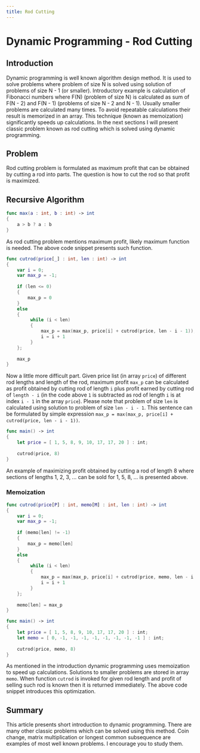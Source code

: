 ```yaml
---
title: Rod Cutting
---
```


# Dynamic Programming - Rod Cutting

## Introduction

Dynamic programming is well known algorithm design method. 
It is used to solve problems where problem of size N is solved using
solution of problems of size N - 1 (or smaller). Introductory example is
calculation of Fibonacci numbers where F(N) (problem of size N) is calculated
as sum of F(N - 2) and F(N - 1) (problems of size N - 2 and N - 1).
Usually smaller problems are calculated many times. To avoid repeatable
calculations their result is memorized in an array. This technique
(known as memoization) significantly speeds up calculations. 
In the next sections I will present classic problem known as rod cutting
which is solved using dynamic programming.

## Problem

Rod cutting problem is formulated as maximum profit that
can be obtained by cutting a rod into parts. The question is how to cut 
the rod so that profit is maximized.

## Recursive Algorithm


```swift
func max(a : int, b : int) -> int
{
    a > b ? a : b
}
```

As rod cutting problem mentions maximum profit, likely maximum function
is needed. The above code snippet presents such function.

```swift
func cutrod(price[_] : int, len : int) -> int
{
    var i = 0;
    var max_p = -1;
    
    if (len <= 0)
    {
        max_p = 0
    }
    else
    {
         while (i < len)
         {
             max_p = max(max_p, price[i] + cutrod(price, len - i - 1));
             i = i + 1
         }
    };
    
    max_p
}
```

Now a little more difficult part. Given price list (in array ```price```)
of different rod lengths and length of the rod, maximum profit ```max_p``` can
be calculated as profit obtained by cutting rod of length ```i``` plus profit earned by
cutting rod of ```length - i``` (in the code above ```1``` is subtracted as
rod of length ```i``` is at index ```i - 1``` in the array ```price```). Please note
that problem of size ```len``` is calculated using solution to problem
of size ```len - i - 1```. This sentence can be formulated by simple
expression ```max_p = max(max_p, price[i] + cutrod(price, len - i - 1))```.

```swift
func main() -> int
{
    let price = [ 1, 5, 8, 9, 10, 17, 17, 20 ] : int;
    
    cutrod(price, 8)
}
```

An example of maximizing profit obtained by cutting a rod of length 8 where
sections of lengths 1, 2, 3, ... can be sold for 1, 5, 8, ... is presented above.

### Memoization

```swift
func cutrod(price[P] : int, memo[M] : int, len : int) -> int
{
    var i = 0;
    var max_p = -1;
    
    if (memo[len] != -1)
    {
        max_p = memo[len]
    }
    else
    {
         while (i < len)
         {
             max_p = max(max_p, price[i] + cutrod(price, memo, len - i - 1));
             i = i + 1
         }
    };
    
    memo[len] = max_p
}
```

```swift
func main() -> int
{
    let price = [ 1, 5, 8, 9, 10, 17, 17, 20 ] : int;
    let memo = [ 0, -1, -1, -1, -1, -1, -1, -1, -1 ] : int; 
    
    cutrod(price, memo, 8)
}
```
As mentioned in the introduction dynamic programming uses memoization to speed up
calculations. Solutions to smaller problems are stored in array ```memo```.
When function ```cutrod``` is invoked for given rod length and profit of
selling such rod is known then it is returned immediately. The above code snippet
introduces this optimization.

## Summary

This article presents short introduction to dynamic programming. There
are many other classic problems which can be solved using this method.
Coin change, matrix multiplication or longest common subsequence are examples
of most well known problems. I encourage you to study them.


